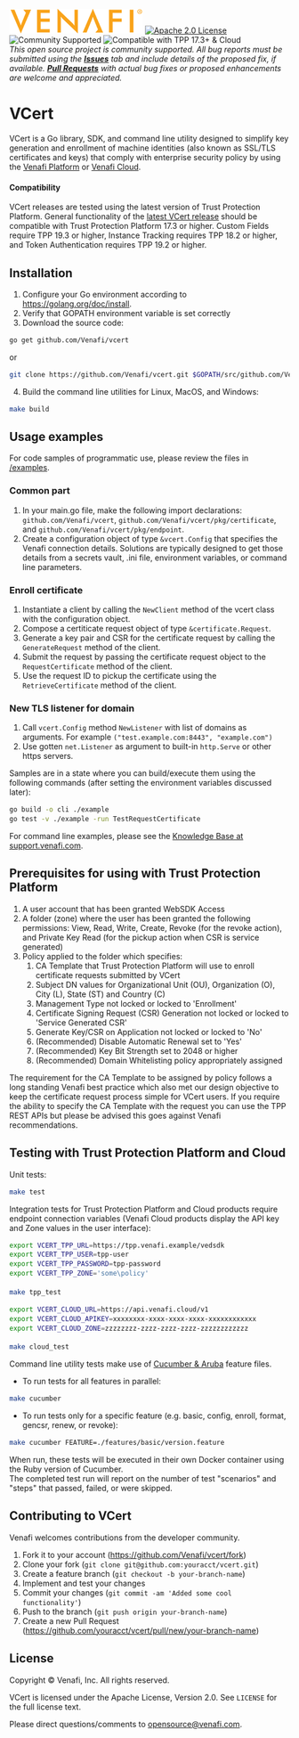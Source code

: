 ![Venafi](Venafi_logo.png)
[![Apache 2.0 License](https://img.shields.io/badge/License-Apache%202.0-blue.svg)](https://opensource.org/licenses/Apache-2.0)
![Community Supported](https://img.shields.io/badge/Support%20Level-Community-brightgreen)
![Compatible with TPP 17.3+ & Cloud](https://img.shields.io/badge/Compatibility-TPP%2017.3+%20%26%20Cloud-f9a90c)  
_This open source project is community supported.  All bug reports must be submitted using the
**[Issues](../../issues)** tab and include details of the proposed fix, if available.
**[Pull Requests](../../pulls)** with actual bug fixes or proposed enhancements are welcome and appreciated._

# VCert

VCert is a Go library, SDK, and command line utility designed to simplify key generation and enrollment of machine identities
(also known as SSL/TLS certificates and keys) that comply with enterprise security policy by using the
[Venafi Platform](https://www.venafi.com/platform/trust-protection-platform) or [Venafi Cloud](https://pki.venafi.com/venafi-cloud/).

#### Compatibility

VCert releases are tested using the latest version of Trust Protection Platform.  General functionality of the
[latest VCert release](../../releases/latest) should be compatible with Trust Protection Platform 17.3 or higher.
Custom Fields require TPP 19.3 or higher, Instance Tracking requires TPP 18.2 or higher, and Token Authentication
requires TPP 19.2 or higher.

## Installation

1. Configure your Go environment according to https://golang.org/doc/install.
2. Verify that GOPATH environment variable is set correctly
3. Download the source code:

```sh
go get github.com/Venafi/vcert
```

or

```sh
git clone https://github.com/Venafi/vcert.git $GOPATH/src/github.com/Venafi/vcert
```
4. Build the command line utilities for Linux, MacOS, and Windows:

```sh
make build
```

## Usage examples

For code samples of programmatic use, please review the files in [/examples](/examples/).

### Common part
1. In your main.go file, make the following import declarations:  `github.com/Venafi/vcert`, `github.com/Venafi/vcert/pkg/certificate`, and `github.com/Venafi/vcert/pkg/endpoint`.
1. Create a configuration object of type `&vcert.Config` that specifies the Venafi connection details.  Solutions are typically designed to get those details from a secrets vault, .ini file, environment variables, or command line parameters.

### Enroll certificate
1. Instantiate a client by calling the `NewClient` method of the vcert class with the configuration object.
1. Compose a certiticate request object of type `&certificate.Request`.
1. Generate a key pair and CSR for the certificate request by calling the `GenerateRequest` method of the client.
1. Submit the request by passing the certificate request object to the `RequestCertificate` method of the client.
1. Use the request ID to pickup the certificate using the `RetrieveCertificate` method of the client.

### New TLS listener for domain
1. Call `vcert.Config` method `NewListener` with list of domains as arguments. For example `("test.example.com:8443", "example.com")`
2. Use gotten `net.Listener` as argument to built-in `http.Serve` or other https servers. 

Samples are in a state where you can build/execute them using the following commands (after setting the environment variables discussed later): 

```sh
go build -o cli ./example
go test -v ./example -run TestRequestCertificate
```

For command line examples, please see the [Knowledge Base at support.venafi.com](https://support.venafi.com/hc/en-us/articles/217991528-Introducing-VCert-API-Abstraction-for-DevOpsSec).

## Prerequisites for using with Trust Protection Platform

1. A user account that has been granted WebSDK Access
2. A folder (zone) where the user has been granted the following permissions: View, Read, Write, Create, Revoke (for the revoke action), and Private Key Read (for the pickup action when CSR is service generated)
3. Policy applied to the folder which specifies:
    1. CA Template that Trust Protection Platform will use to enroll certificate requests submitted by VCert
    2. Subject DN values for Organizational Unit (OU), Organization (O), City (L), State (ST) and Country (C)
    3. Management Type not locked or locked to 'Enrollment'
    4. Certificate Signing Request (CSR) Generation not locked or locked to 'Service Generated CSR'
    5. Generate Key/CSR on Application not locked or locked to 'No'
    6. (Recommended) Disable Automatic Renewal set to 'Yes'
    7. (Recommended) Key Bit Strength set to 2048 or higher
    8. (Recommended) Domain Whitelisting policy appropriately assigned

The requirement for the CA Template to be assigned by policy follows a long standing Venafi best practice which also met our design objective to keep the certificate request process simple for VCert users. If you require the ability to specify the CA Template with the request you can use the TPP REST APIs but please be advised this goes against Venafi recommendations.

## Testing with Trust Protection Platform and Cloud

Unit tests:

```sh
make test
```

Integration tests for Trust Protection Platform and Cloud products require endpoint connection variables (Venafi Cloud products display the API key and Zone values in the user interface):

```sh
export VCERT_TPP_URL=https://tpp.venafi.example/vedsdk
export VCERT_TPP_USER=tpp-user
export VCERT_TPP_PASSWORD=tpp-password
export VCERT_TPP_ZONE='some\policy'

make tpp_test
```

```sh
export VCERT_CLOUD_URL=https://api.venafi.cloud/v1
export VCERT_CLOUD_APIKEY=xxxxxxxx-xxxx-xxxx-xxxx-xxxxxxxxxxxx
export VCERT_CLOUD_ZONE=zzzzzzzz-zzzz-zzzz-zzzz-zzzzzzzzzzzz

make cloud_test
```

Command line utility tests make use of [Cucumber & Aruba](https://github.com/cucumber/aruba) feature files.

- To run tests for all features in parallel:

```sh
make cucumber
```

- To run tests only for a specific feature (e.g. basic, config, enroll, format, gencsr, renew, or revoke):

```sh
make cucumber FEATURE=./features/basic/version.feature
```

When run, these tests will be executed in their own Docker container using the Ruby version of Cucumber.  
The completed test run will report on the number of test "scenarios" and "steps" that passed, failed, or were skipped. 

## Contributing to VCert

Venafi welcomes contributions from the developer community.

1. Fork it to your account (https://github.com/Venafi/vcert/fork)
2. Clone your fork (`git clone git@github.com:youracct/vcert.git`)
3. Create a feature branch (`git checkout -b your-branch-name`)
4. Implement and test your changes
5. Commit your changes (`git commit -am 'Added some cool functionality'`)
6. Push to the branch (`git push origin your-branch-name`)
7. Create a new Pull Request (https://github.com/youracct/vcert/pull/new/your-branch-name)

## License

Copyright &copy; Venafi, Inc. All rights reserved.

VCert is licensed under the Apache License, Version 2.0. See `LICENSE` for the full license text.

Please direct questions/comments to opensource@venafi.com.
